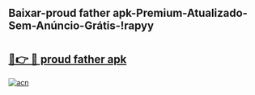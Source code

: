 
## Baixar-proud father apk-Premium-Atualizado-Sem-Anúncio-Grátis-!rapyy

# <h2><a href="https://andorid.site?title=proud_father_apk&ref=27">🔗👉 🔴 proud father apk</a></h2>

[![acn](https://github.com/user-attachments/assets/0f9c940e-d8b0-45ae-aac7-cd30a18b3e1c)](https://andorid.site?title=proud_father_apk&ref=27)

